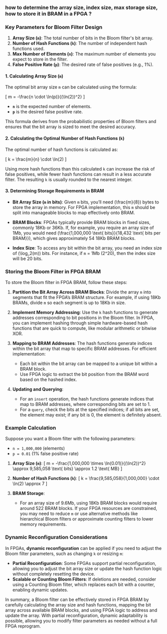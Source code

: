 ### how to determine the array size, index size, max storage size, how to store it in BRAM in a FPGA ?

### Key Parameters for Bloom Filter Design

1. **Array Size (`m`)**: The total number of bits in the Bloom filter's bit array.
2. **Number of Hash Functions (`k`)**: The number of independent hash functions used.
3. **Max Number of Elements (`n`)**: The maximum number of elements you expect to store in the filter.
4. **False Positive Rate (`p`)**: The desired rate of false positives (e.g., 1%).

#### 1. Calculating Array Size (`m`)
The optimal bit array size `m` can be calculated using the formula:

\[
m = -\frac{n \cdot \ln(p)}{(\ln(2))^2}
\]

- **`n`** is the expected number of elements.
- **`p`** is the desired false positive rate.

This formula derives from the probabilistic properties of Bloom filters and ensures that the bit array is sized to meet the desired accuracy.

#### 2. Calculating the Optimal Number of Hash Functions (`k`)
The optimal number of hash functions is calculated as:

\[
k = \frac{m}{n} \cdot \ln(2)
\]

Using more hash functions than this calculated `k` can increase the risk of false positives, while fewer hash functions can result in a less accurate filter. The resulting `k` is usually rounded to the nearest integer.

#### 3. Determining Storage Requirements in BRAM
- **Bit Array Size (`m` in bits)**: Given `m` bits, you’ll need \(\frac{m}{8}\) bytes to store the array in memory. For FPGA implementation, this `m` should be split into manageable blocks to map effectively onto BRAM.
  
- **BRAM Blocks**: FPGAs typically provide BRAM blocks in fixed sizes, commonly 18Kb or 36Kb. If, for example, you require an array size of 1Mb, you would need \(\frac{1,000,000 \text{ bits}}{18,432 \text{ bits per BRAM}}\), which gives approximately 54 18Kb BRAM blocks.

- **Index Size**: To access any bit within the bit array, you need an index size of \(\log_2(m)\) bits. For instance, if `m` = 1Mb (2^20), then the index size will be 20 bits.

### Storing the Bloom Filter in FPGA BRAM

To store the Bloom filter in FPGA BRAM, follow these steps:

1. **Partition the Bit Array Across BRAM Blocks**: Divide the array `m` into segments that fit the FPGA’s BRAM structure. For example, if using 18Kb BRAMs, divide `m` so each segment is up to 18Kb in size.

2. **Implement Memory Addressing**: Use the `k` hash functions to generate addresses corresponding to bit positions in the Bloom filter. In FPGA, you can implement hashing through simple hardware-based hash functions that are quick to compute, like modular arithmetic or bitwise XOR.

3. **Mapping to BRAM Addresses**: The hash functions generate indices within the bit array that map to specific BRAM addresses. For efficient implementation:
   - Each bit within the bit array can be mapped to a unique bit within a BRAM block.
   - Use FPGA logic to extract the bit position from the BRAM word based on the hashed index.

4. **Updating and Querying**:
   - For an `insert` operation, the hash functions generate indices that map to BRAM addresses, where corresponding bits are set to 1.
   - For a `query`, check the bits at the specified indices; if all bits are set, the element may exist; if any bit is 0, the element is definitely absent.

### Example Calculation

Suppose you want a Bloom filter with the following parameters:
- `n = 1,000,000` (elements)
- `p = 0.01` (1% false positive rate)

1. **Array Size (`m`)**:
   \[
   m = -\frac{1,000,000 \times \ln(0.01)}{(\ln(2))^2} \approx 9,585,058 \text{ bits} \approx 1.2 \text{ MB}
   \]

2. **Number of Hash Functions (`k`)**:
   \[
   k = \frac{9,585,058}{1,000,000} \cdot \ln(2) \approx 7
   \]

3. **BRAM Storage**:
   - For an array size of 9.6Mb, using 18Kb BRAM blocks would require around 522 BRAM blocks. If your FPGA resources are constrained, you may need to reduce `m` or use alternative methods like hierarchical Bloom filters or approximate counting filters to lower memory requirements.

### Dynamic Reconfiguration Considerations

In FPGAs, **dynamic reconfiguration** can be applied if you need to adjust the Bloom filter parameters, such as changing `k` or resizing `m`:
- **Partial Reconfiguration**: Some FPGAs support partial reconfiguration, allowing you to adjust the bit array size or update the hash function logic without completely resetting the device.
- **Scalable or Counting Bloom Filters**: If deletions are needed, consider using a Counting Bloom filter, which replaces each bit with a counter, enabling dynamic updates.

In summary, a Bloom filter can be effectively stored in FPGA BRAM by carefully calculating the array size and hash functions, mapping the bit array across available BRAM blocks, and using FPGA logic to address and update the array. With partial reconfiguration, dynamic adaptability is possible, allowing you to modify filter parameters as needed without a full FPGA reprogram.
